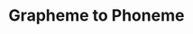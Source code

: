 ---
word: "true"

title: "Grapheme to Phoneme"

categories: ['']

tags: ['Grapheme', 'to', 'Phoneme']

arwords: 'جرافيم إلى فونيم'

arexps: []

enwords: ['Grapheme to Phoneme']

enexps: []

arlexicons: 'ج'

enlexicons: 'G'

authors: ['Ruqayya Roshdy']

translators: ['X']

citations: 'تطبيقات أساسية في المعالجة الآلية للغة العربية'

sources: 'مركز الملك عبدالله بن عبدالعزيز الدولي لخدمة اللغة العربية'

slug: ""
---